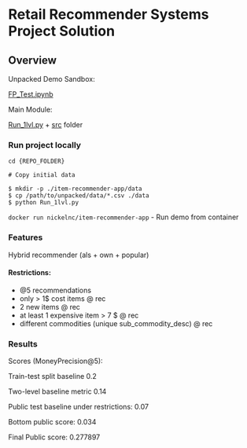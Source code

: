 # Retail Recommender Systems Project Solution

## Overview

Unpacked Demo Sandbox:

[FP_Test.ipynb](https://github.com/Nickel-nc/GU_Rec_Systems/blob/master/Final_prj/FP_Test.ipynb)

Main Module:

[Run_1lvl.py](https://github.com/Nickel-nc/GU_Rec_Systems/blob/master/Final_prj/Run_1lvl.py) + [src](https://github.com/Nickel-nc/GU_Rec_Systems/tree/master/Final_prj/src) folder

### Run project locally

```
cd {REPO_FOLDER}

# Copy initial data

$ mkdir -p ./item-recommender-app/data
$ cp /path/to/unpacked/data/*.csv ./data
$ python Run_1lvl.py
```

`docker run nickelnc/item-recommender-app` - Run demo from container

### Features

Hybrid recommender (als + own + popular)

#### Restrictions:

- @5 recommendations
- only > 1$ cost items @ rec
- 2 new items @ rec
- at least 1 expensive item > 7 $ @ rec
- different commodities (unique sub_commodity_desc) @ rec


### Results

Scores (MoneyPrecision@5):

Train-test split baseline 0.2

Two-level baseline metric 0.14

Public test baseline under restrictions: 0.07

Bottom public score: 0.034

Final Public score: 0.277897


